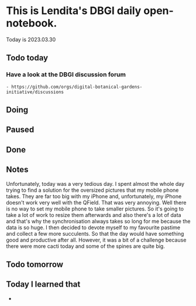 
# This is Lendita's DBGI daily open-notebook.

Today is 2023.03.30

## Todo today

### Have a look at the DBGI discussion forum
    - https://github.com/orgs/digital-botanical-gardens-initiative/discussions
###
###

## Doing

## Paused

## Done

## Notes
Unfortunately, today was a very tedious day. I spent almost the whole day trying to find a solution for the oversized pictures that my mobile phone takes. They are far too big with my iPhone and, unfortunately, my iPhone doesn't work very well with the QField. That was very annoying. Well there is no way to set my mobile phone to take smaller pictures. So it's going to take a lot of work to resize them afterwards and also there's a lot of data and that's why the synchronisation always takes so long for me because the data is so huge.
I then decided to devote myself to my favourite pastime and collect a few more succulents. So that the day would have something good and productive after all. However, it was a bit of a challenge because there were more cacti today and some of the spines are quite big.
## Todo tomorrow

###
###
###


## Today I learned that

-